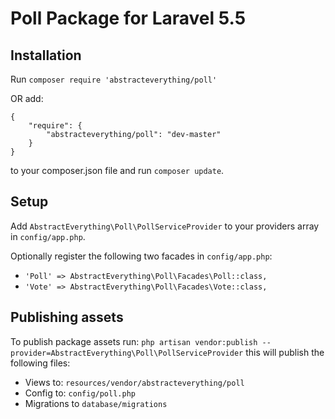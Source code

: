 # Poll Package for Laravel 5.5

## Installation

Run `composer require 'abstracteverything/poll'`

OR add:

```
{
    "require": {
        "abstracteverything/poll": "dev-master"
    }
}
```

to your composer.json file and run `composer update`.

## Setup

Add `AbstractEverything\Poll\PollServiceProvider` to your providers array in `config/app.php`.

Optionally register the following two facades in `config/app.php`:

* `'Poll' => AbstractEverything\Poll\Facades\Poll::class,`
* `'Vote' => AbstractEverything\Poll\Facades\Vote::class,`

## Publishing assets

To publish package assets run: `php artisan vendor:publish --provider=AbstractEverything\Poll\PollServiceProvider` this will publish the following files:

* Views to: `resources/vendor/abstracteverything/poll`
* Config to: `config/poll.php`
* Migrations to `database/migrations`